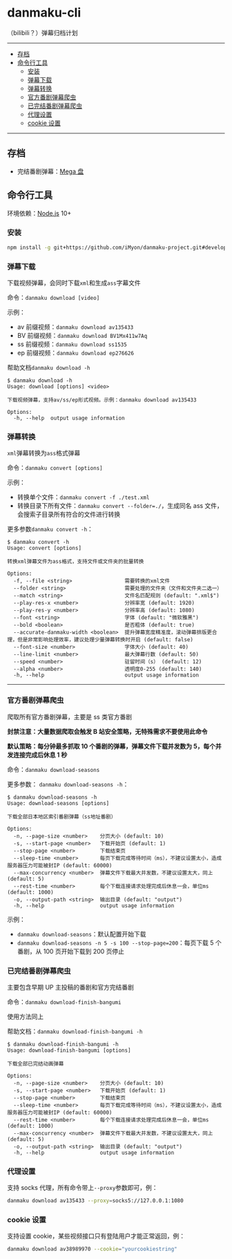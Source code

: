 # danmaku-cli

（bilibili？）弹幕归档计划

---

- [存档](#存档)
- [命令行工具](#命令行工具)
  - [安装](#安装)
  - [弹幕下载](#弹幕下载)
  - [弹幕转换](#命令行工具)
  - [官方番剧弹幕爬虫](#官方番剧弹幕爬虫)
  - [已完结番剧弹幕爬虫](#已完结番剧弹幕爬虫)
  - [代理设置](#代理设置)
  - [cookie 设置](#cookie设置)

---

## 存档

- 完结番剧弹幕：[Mega 盘](https://mega.nz/#F!wdtmkIzZ!7FeM5azSqaSfPaeaJyGH0A)

## 命令行工具

环境依赖：[Node.js](https://nodejs.org/zh-cn/download/) 10+

### 安装

```bash
npm install -g git+https://github.com/iMyon/danmaku-project.git#develop
```

### 弹幕下载

下载视频弹幕，会同时下载`xml`和生成`ass`字幕文件

命令：`danmaku download [video]`

示例：

- av 前缀视频：`danmaku download av135433`
- BV 前缀视频：`danmaku download BV1Mx411w7Aq`
- ss 前缀视频：`danmaku download ss1535`
- ep 前缀视频：`danmaku download ep276626`

帮助文档`danmaku download -h`

```shell
$ danmaku download -h
Usage: download [options] <video>

下载视频弹幕，支持av/ss/ep形式视频。示例：danmaku download av135433

Options:
  -h, --help  output usage information
```

### 弹幕转换

`xml`弹幕转换为`ass`格式弹幕

命令：`danmaku convert [options]`

示例：

- 转换单个文件：`danmaku convert -f ./test.xml`
- 转换目录下所有文件：`danmaku convert --folder=./`，生成同名 ass 文件，会搜索子目录所有符合的文件进行转换

更多参数`danmaku convert -h`：

```shell
$ danmaku convert -h
Usage: convert [options]

转换xml弹幕文件为ass格式，支持文件或文件夹的批量转换

Options:
  -f, --file <string>                 需要转换的xml文件
  --folder <string>                   需要处理的文件夹（文件和文件夹二选一）
  --match <string>                    文件名匹配规则 (default: ".xml$")
  --play-res-x <number>               分辨率宽 (default: 1920)
  --play-res-y <number>               分辨率高 (default: 1080)
  --font <string>                     字体 (default: "微软雅黑")
  --bold <boolean>                    是否粗体 (default: true)
  --accurate-danmaku-width <boolean>  提升弹幕宽度精准度，滚动弹幕排版更合理，但是非常影响处理效率，建议处理少量弹幕转换时开启 (default: false)
  --font-size <number>                字体大小 (default: 40)
  --line-limit <number>               最大弹幕行数 (default: 50)
  --speed <number>                    驻留时间（s） (default: 12)
  --alpha <number>                    透明度0-255 (default: 140)
  -h, --help                          output usage information
```

---

### 官方番剧弹幕爬虫

爬取所有官方番剧弹幕，主要是 ss 类官方番剧

**封禁注意：大量数据爬取会触发 B 站安全策略，无特殊需求不要使用此命令**

**默认策略：每分钟最多抓取 10 个番剧的弹幕，弹幕文件下载并发数为 5，每个并发连接完成后休息 1 秒**

命令：`danmaku download-seasons`

更多参数： `danmaku download-seasons -h`：

```shell
$ danmaku download-seasons -h
Usage: download-seasons [options]

下载全部日本地区索引番剧弹幕（ss地址番剧）

Options:
  -n, --page-size <number>    分页大小 (default: 10)
  -s, --start-page <number>   下载开始页 (default: 1)
  --stop-page <number>        下载结束页
  --sleep-time <number>       每页下载完成等待时间（ms），不建议设置太小，造成服务器压力可能被封IP (default: 60000)
  --max-concurrency <number>  弹幕文件下载最大并发数，不建议设置太大，同上 (default: 5)
  --rest-time <number>        每个下载连接请求处理完成后休息一会，单位ms (default: 1000)
  -o, --output-path <string>  输出目录 (default: "output")
  -h, --help                  output usage information
```

示例：

- `danmaku download-seasons`：默认配置开始下载
- `danmaku download-seasons -n 5 -s 100 --stop-page=200`：每页下载 5 个番剧，从 100 页开始下载到 200 页停止

### 已完结番剧弹幕爬虫

主要包含早期 UP 主投稿的番剧和官方完结番剧

命令：`danmaku download-finish-bangumi`

使用方法同上

帮助文档：`danmaku download-finish-bangumi -h`

```shell
$ danmaku download-finish-bangumi -h
Usage: download-finish-bangumi [options]

下载全部已完结动画弹幕

Options:
  -n, --page-size <number>    分页大小 (default: 10)
  -s, --start-page <number>   下载开始页 (default: 1)
  --stop-page <number>        下载结束页
  --sleep-time <number>       每页下载完成等待时间（ms），不建议设置太小，造成服务器压力可能被封IP (default: 60000)
  --rest-time <number>        每个下载连接请求处理完成后休息一会，单位ms (default: 1000)
  --max-concurrency <number>  弹幕文件下载最大并发数，不建议设置太大，同上 (default: 5)
  -o, --output-path <string>  输出目录 (default: "output")
  -h, --help                  output usage information
```

### 代理设置

支持 socks 代理，所有命令带上`--proxy`参数即可，例：

```bash
danmaku download av135433 --proxy=socks5://127.0.0.1:1080
```

### cookie 设置

支持设置 cookie，某些视频接口只有登陆用户才能正常返回，例：

```bash
danmaku download av38989970 --cookie="yourcookiestring"
```
